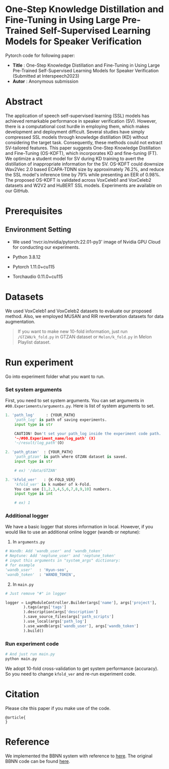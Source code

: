 # One-Step Knowledge Distillation and Fine-Tuning in Using Large Pre-Trained Self-Supervised Learning Models for Speaker Verification

Pytorch code for following paper:

* **Title** : One-Step Knowledge Distillation and Fine-Tuning in Using Large Pre-Trained Self-Supervised Learning Models for Speaker Verification (Submitted at Interspeech2023)
* **Autor** :  Anonymous submission

# Abstract
The application of speech self-supervised learning (SSL) models has achieved remarkable performance in speaker verification (SV). However, there is a computational cost hurdle in employing them, which makes development and deployment difficult. Several studies have simply compressed SSL models through knowledge distillation (KD) without considering the target task. Consequently, these methods could not extract SV-tailored features. This paper suggests One-Step Knowledge Distillation and Fine-Tuning (OS-KDFT), which incorporates KD and fine-tuning (FT). We optimize a student model for SV during KD training to avert the distillation of inappropriate information for the SV. OS-KDFT could downsize Wav2Vec 2.0 based ECAPA-TDNN size by approximately 76.2%, and reduce the SSL model's inference time by 79% while presenting an EER of 0.98%. The proposed OS-KDFT is validated across VoxCeleb1 and VoxCeleb2 datasets and W2V2 and HuBERT SSL models. Experiments are available on our GitHub. 

# Prerequisites

## Environment Setting
* We used 'nvcr.io/nvidia/pytorch:22.01-py3' image of Nvidia GPU Cloud for conducting our experiments. 

* Python 3.8.12

* Pytorch 1.11.0+cu115

* Torchaudio 0.11.0+cu115

  

# Datasets
We used VoxCeleb1 and VoxCeleb2 datasets to evaluate our proposed method. Also, we employed MUSAN and RIR reverberation datasets for data augmentation. 

> If you want to make new 10-fold information, just run `/GTZAN/k_fold.py` in GTZAN dataset or `Melon/k_fold.py` in Melon Playlist dataset.

# Run experiment

Go into experiment folder what you want to run.

### Set system arguments

First, you need to set system arguments. You can set arguments in `#00.Experiements/arguments.py`. Here is list of system arguments to set.

```python
1. 'path_log'	  : {YOUR_PATH}
	'path_log' is path of saving experiments.
	input type is str

	CAUTION! Don't set your path_log inside the experiment code path.
	'~/#00.Experiment_name/log_path' (X)
	'~/result/log_path'(O)

2. 'path_gtzan'  : {YOUR_PATH}
	'path_gtzan' is path where GTZAN dataset is saved.
	input type is str

	# ex) '/data/GTZAN'

3. 'kfold_ver'   : {K-FOLD_VER}
	'kfold_ver' is k number of k-Fold.
	You can use [1,2,3,4,5,6,7,8,9,10] numbers.
	input type is int

	# ex) 1
```

### Additional logger

We have a basic logger that stores information in local. However, if you would like to use an additional online logger (wandb or neptune):

1. In `arguments.py`

```python
# Wandb: Add 'wandb_user' and 'wandb_token'
# Neptune: Add 'neptune_user' and 'neptune_token'
# input this arguments in "system_args" dictionary:
# for example
'wandb_user'   : 'Hyun-seo',
'wandb_token'  : 'WANDB_TOKEN',
```

2. In `main.py`

```python
# Just remove "#" in logger

logger = LogModuleController.Builder(args['name'], args['project'],
        ).tags(args['tags']
        ).description(args['description']
        ).save_source_files(args['path_scripts']
        ).use_local(args['path_log']
        ).use_wandb(args['wandb_user'], args['wandb_token']
        ).build()
```

### Run experiment code

```python
# And just run main.py
python main.py
```

We adopt 10-fold cross-validation to get system performance (accuracy). So you need to change `kfold_ver` and re-run experiment code.



# Citation

Please cite this paper if you make use of the code. 

```
@article{
}
```

# Reference
We implemented the BBNN system with reference to [here]( https://arxiv.org/pdf/1901.08928.pdf ). The original BBNN code can be found [here]( https://github.com/CaifengLiu/music-genre-classification ).

